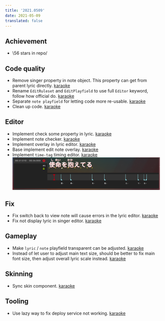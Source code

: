 ```yaml
---
title: '2021.0509'
date: 2021-05-09
translated: false
---
```


## Achievement
- \56 stars in repo/

## Code quality
- Remove singer property in note object. This property can get from parent lyric directly. [karaoke](#574@andy840119)
- Rename `EditRuleset` and `EditPlayfield` to use full `Editor` keyword, follow how official do. [karaoke](#579#583@andy840119)
- Separate `note playfield` for letting code more re-usable. [karaoke](#584@andy840119)
- Clean up code. [karaoke](#586@andy840119)

## Editor
- Implement check some property in lyric. [karaoke](#572@andy840119)
- Implement note checker. [karaoke](#573@andy840119)
- Implement overlay in lyric editor. [karaoke](#577@andy840119)
- Base implement edit note overlay. [karaoke](#580@andy840119)
- Implement `time-tag` timing editor. [karaoke](#595#596#597#598#599@andy840119)
  ![](res/time-tag-time-editor.png)

## Fix
- Fix switch back to view note will cause errors in the lyric editor. [karaoke](#576@andy840119)
- Fix not display lyric in singer editor. [karaoke](#602@andy840119)

## Gameplay
- Make `lyric` / `note` playfield transparent can be adjusted. [karaoke](#561#570@andy840119)
- Instead of let user to adjust main text size, should be better to fix main font size, then adjust overall lyric scale instead. [karaoke](#559#571@andy840119)

## Skinning
- Sync skin component. [karaoke](#587@andy840119)

## Tooling
- Use lazy way to fix deploy service not working. [karaoke](#600@andy840119)